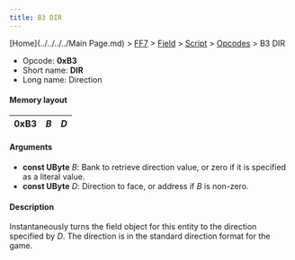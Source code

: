 ```yaml
---
title: B3 DIR
---
```


[Home](../../../../Main Page.md) > [FF7](../../../../FF7.md) > [Field](../../../Field.md) > [Script](../../Script.md) > [Opcodes](../Opcodes.md) > B3 DIR

-   Opcode: **0xB3**
-   Short name: **DIR**
-   Long name: Direction

#### Memory layout

| 0xB3 | *B* | *D* |
|------|-----|-----|

#### Arguments

-   **const UByte** *B*: Bank to retrieve direction value, or zero if it is specified as a literal value.
-   **const UByte** *D*: Direction to face, or address if *B* is non-zero.

#### Description

Instantaneously turns the field object for this entity to the direction specified by *D*. The direction is in the standard direction format for the game.

